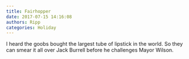 ```yaml
---
title: Fairhopper
date: 2017-07-15 14:16:08
authors: Ripp
categories: Holiday
---
```


 I heard the goobs bought the largest tube of lipstick in the world. So they can smear it all over Jack Burrell before he challenges Mayor Wilson.